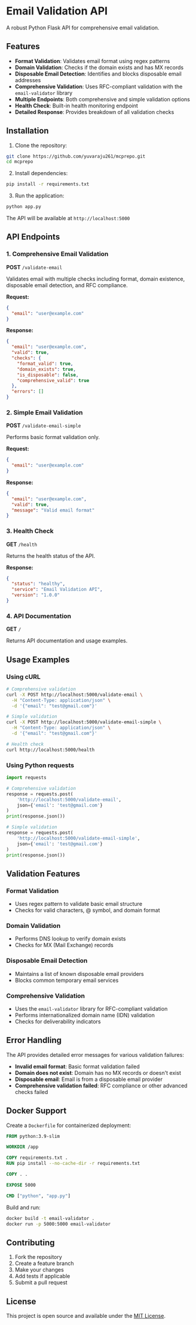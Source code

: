 # Email Validation API

A robust Python Flask API for comprehensive email validation.

## Features

- **Format Validation**: Validates email format using regex patterns
- **Domain Validation**: Checks if the domain exists and has MX records
- **Disposable Email Detection**: Identifies and blocks disposable email addresses
- **Comprehensive Validation**: Uses RFC-compliant validation with the `email-validator` library
- **Multiple Endpoints**: Both comprehensive and simple validation options
- **Health Check**: Built-in health monitoring endpoint
- **Detailed Response**: Provides breakdown of all validation checks

## Installation

1. Clone the repository:
```bash
git clone https://github.com/yuvaraju261/mcprepo.git
cd mcprepo
```

2. Install dependencies:
```bash
pip install -r requirements.txt
```

3. Run the application:
```bash
python app.py
```

The API will be available at `http://localhost:5000`

## API Endpoints

### 1. Comprehensive Email Validation
**POST** `/validate-email`

Validates email with multiple checks including format, domain existence, disposable email detection, and RFC compliance.

**Request:**
```json
{
  "email": "user@example.com"
}
```

**Response:**
```json
{
  "email": "user@example.com",
  "valid": true,
  "checks": {
    "format_valid": true,
    "domain_exists": true,
    "is_disposable": false,
    "comprehensive_valid": true
  },
  "errors": []
}
```

### 2. Simple Email Validation
**POST** `/validate-email-simple`

Performs basic format validation only.

**Request:**
```json
{
  "email": "user@example.com"
}
```

**Response:**
```json
{
  "email": "user@example.com",
  "valid": true,
  "message": "Valid email format"
}
```

### 3. Health Check
**GET** `/health`

Returns the health status of the API.

**Response:**
```json
{
  "status": "healthy",
  "service": "Email Validation API",
  "version": "1.0.0"
}
```

### 4. API Documentation
**GET** `/`

Returns API documentation and usage examples.

## Usage Examples

### Using cURL

```bash
# Comprehensive validation
curl -X POST http://localhost:5000/validate-email \
  -H "Content-Type: application/json" \
  -d '{"email": "test@gmail.com"}'

# Simple validation
curl -X POST http://localhost:5000/validate-email-simple \
  -H "Content-Type: application/json" \
  -d '{"email": "test@gmail.com"}'

# Health check
curl http://localhost:5000/health
```

### Using Python requests

```python
import requests

# Comprehensive validation
response = requests.post(
    'http://localhost:5000/validate-email',
    json={'email': 'test@gmail.com'}
)
print(response.json())

# Simple validation
response = requests.post(
    'http://localhost:5000/validate-email-simple',
    json={'email': 'test@gmail.com'}
)
print(response.json())
```

## Validation Features

### Format Validation
- Uses regex pattern to validate basic email structure
- Checks for valid characters, @ symbol, and domain format

### Domain Validation
- Performs DNS lookup to verify domain exists
- Checks for MX (Mail Exchange) records

### Disposable Email Detection
- Maintains a list of known disposable email providers
- Blocks common temporary email services

### Comprehensive Validation
- Uses the `email-validator` library for RFC-compliant validation
- Performs internationalized domain name (IDN) validation
- Checks for deliverability indicators

## Error Handling

The API provides detailed error messages for various validation failures:

- **Invalid email format**: Basic format validation failed
- **Domain does not exist**: Domain has no MX records or doesn't exist
- **Disposable email**: Email is from a disposable email provider
- **Comprehensive validation failed**: RFC compliance or other advanced checks failed

## Docker Support

Create a `Dockerfile` for containerized deployment:

```dockerfile
FROM python:3.9-slim

WORKDIR /app

COPY requirements.txt .
RUN pip install --no-cache-dir -r requirements.txt

COPY . .

EXPOSE 5000

CMD ["python", "app.py"]
```

Build and run:
```bash
docker build -t email-validator .
docker run -p 5000:5000 email-validator
```

## Contributing

1. Fork the repository
2. Create a feature branch
3. Make your changes
4. Add tests if applicable
5. Submit a pull request

## License

This project is open source and available under the [MIT License](LICENSE).
